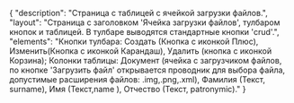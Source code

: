 {
"description": "Страница с таблицей с ячейкой загрузки файлов.",
"layout": "Страница с заголовком 'Ячейка загрузки файлов', тулбаром кнопок и таблицей. В тулбаре выводятся стандартные кнопки 'crud'.",
"elements": "Кнопки тулбара: Создать (Кнопка с иконкой Плюс), Изменить(Кнопка с иконкой Карандаш), Удалить (кнопка с иконкой Корзина); 
Колонки таблицы: Документ (ячейка с загрузчиком файлов, по кнопке 'Загрузить файл' открывается проводник для выбора файла, допустимые расширения файлов: .img,.png,.xml), Фамилия (Текст, surname), Имя (Текст,name ), Отчество (Текст, patronymic)."
}